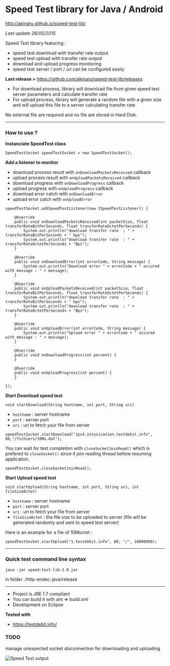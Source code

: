 # Speed Test library for Java / Android  #

http://akinaru.github.io/speed-test-lib/

<i>Last update 26/05/2015</i>

Speed Test library featuring :

* speed test download with transfer rate output
* speed test upload with transfer rate output
* download and upload progress monitoring
* speed test server / port / uri can be configured easily

<b>Last release ></b>
https://github.com/akinaru/speed-test-lib/releases

* For download process, library will download file from given speed test server parameters and calculate transfer rate
* For upload process, library will generate a random file with a given size and will upload this file to a server calculating transfer rate

No external file are required and no file are stored in Hard Disk.

<hr/>

<h3>How to use ?</h3>

<b>Instanciate SpeedTest class</b>

```
SpeedTestSocket speedTestSocket = new SpeedTestSocket();
```
<b>Add a listener to monitor</b>

* download process result with ``onDownloadPacketsReceived`` callback
* upload process result with ``onUploadPacketsReceived`` callback
* download progress with ``onDownloadProgress`` callback
* upload progress with ``onUploadProgress`` callback
* download error catch with ``onDownloadError``
* upload error catch with ``onUploadError``

```
speedTestSocket.addSpeedTestListener(new ISpeedTestListener() {

	@Override
	public void onDownloadPacketsReceived(int packetSize, float transferRateBitPerSeconds, float transferRateOctetPerSeconds) {
		System.out.println("download transfer rate  : " + transferRateBitPerSeconds + " bps");
		System.out.println("download transfer rate  : " + transferRateOctetPerSeconds + "Bps");
	}

	@Override
	public void onDownloadError(int errorCode, String message) {
		System.out.println("Download error " + errorCode + " occured with message : " + message);
	}

	@Override
	public void onUploadPacketsReceived(int packetSize, float transferRateBitPerSeconds, float transferRateOctetPerSeconds) {
		System.out.println("download transfer rate  : " + transferRateBitPerSeconds + " bps");
		System.out.println("download transfer rate  : " + transferRateOctetPerSeconds + "Bps");
	}

	@Override
	public void onUploadError(int errorCode, String message) {
		System.out.println("Upload error " + errorCode + " occured with message : " + message);
	}

	@Override
	public void onDownloadProgress(int percent) {
	}

	@Override
	public void onUploadProgress(int percent) {
	}

});

```

<b>Start Download speed test</b>

``void startDownload(String hostname, int port, String uri)``

* `hostname` : server hostname
* `port` : server port
* `uri` : uri to fetch your file from server

```
speedTestSocket.startDownload("ipv4.intuxication.testdebit.info", 80,"/fichiers/10Mo.dat");
```
You can wait for test completion with ``closeSocketJoinRead()`` which is prefered to ``closeSocket()`` since it join reading thread before resuming application.

```
speedTestSocket.closeSocketJoinRead();
```

<b>Start Upload speed test</b>

```
void startUpload(String hostname, int port, String uri, int fileSizeOctet)
```

* `hostname` : server hostname
* `port` : server port
* `uri` : uri to fetch your file from server
* `fileSizeOctet` : the file size to be uploaded to server (file will be generated randomly and sent to speed test server)

Here is an example for a file of 10Moctet :
```
speedTestSocket.startUpload("1.testdebit.info", 80, "/", 10000000);
```
<hr/>

<h3>Quick test command line syntax</h3> 

``java -jar speed-test-lib-1.0.jar``

in folder ./http-endec-java/release

<hr/>

* Project is JRE 1.7 compliant
* You can build it with ant => build.xml
* Development on Eclipse 

<b>Tested with</b>

* https://testdebit.info/

<h3>TODO</h3>

manage unexpected socket disconnection for downloading and uploading

![Speed Test output](https://raw.github.com/akinaru/speed-test-lib/master/speed-test.png)
